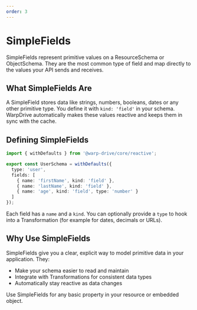 ```yaml
---
order: 3
---
```


# SimpleFields

SimpleFields represent primitive values on a ResourceSchema or ObjectSchema. They are the most common type of field and map directly to the values your API sends and receives.

## What SimpleFields Are

A SimpleField stores data like strings, numbers, booleans, dates or any other primitive type. You define it with `kind: 'field'` in your schema. WarpDrive automatically makes these values reactive and keeps them in sync with the cache.

## Defining SimpleFields

```ts [schemas/user.ts]
import { withDefaults } from '@warp-drive/core/reactive';

export const UserSchema = withDefaults({
  type: 'user',
  fields: [
    { name: 'firstName', kind: 'field' },
    { name: 'lastName', kind: 'field' },
    { name: 'age', kind: 'field', type: 'number' }
  ]
});
```

Each field has a `name` and a `kind`. You can optionally provide a `type` to hook into a Transformation (for example for dates, decimals or URLs).

## Why Use SimpleFields

SimpleFields give you a clear, explicit way to model primitive data in your application. They:

* Make your schema easier to read and maintain
* Integrate with Transformations for consistent data types
* Automatically stay reactive as data changes

Use SimpleFields for any basic property in your resource or embedded object.
